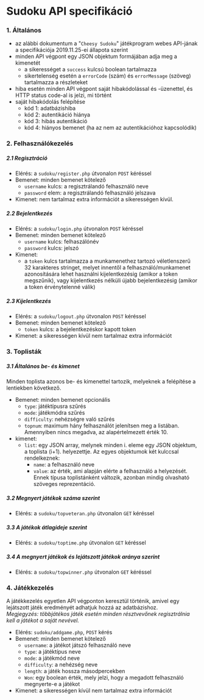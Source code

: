 Sudoku API specifikáció
=======================

### 1. Általános
- az alábbi dokumentum a "`Cheesy Sudoku`" játékprogram webes API-jának a specifikációja 2019.11.25-ei állapota szerint
- minden API végpont egy JSON objektum formájában adja meg a kimenetét
  - a sikerességet a `success` kulcsú boolean tartalmazza
  - sikertelenség esetén a `errorCode` (szám) és `errorMessage` (szöveg) tartalmazza a részleteket
- hiba esetén minden API végpont saját hibakódolással és -üzenettel, és HTTP status code-al is jelzi, mi történt
- saját hibakódolás felépítése
  - kód 1: adatbázishiba
  - kód 2: autentikáció hiánya
  - kód 3: hibás autentikáció
  - kód 4: hiányos bemenet (ha az nem az autentikációhoz kapcsolódik)

### 2. Felhasználókezelés
##### 2.1 Regisztráció
- Elérés: a `sudoku/register.php` útvonalon `POST` kéréssel
- Bemenet: minden bemenet kötelező
  - `username` kulcs: a regisztrálandó felhasználó neve
  - `password` elem: a regisztrálandó felhasználó jelszava
- Kimenet: nem tartalmaz extra információt a sikerességen kívül.
  
##### 2.2 Bejelentkezés
- Elérés: a `sudoku/login.php` útvonalon `POST` kéréssel
- Bemenet: minden bemenet kötelező
  - `username` kulcs: felhaszálónév
  - `password` kulcs: jelszó
- Kimenet:
  - a `token` kulcs tartalmazza a munkamenethez tartozó véletlenszerű 32 karakteres stringet, melyet innentől a felhasználó/munkamenet azonosítására lehet használni kijelentkezésig (amikor a token megszűnik), vagy kijelentkezés nélküli újabb bejelentkezésig (amikor a token érvénytelenné válik)

##### 2.3 Kijelentkezés
- Elérés: a `sudoku/logout.php` útvonalon `POST` kéréssel
- Bemenet: minden bemenet kötelező
  - `token` kulcs: a bejelentkezéskor kapott token
- Kimenet: a sikerességen kívül nem tartalmaz extra információt

### 3. Toplisták
##### 3.1 Általános be- és kimenet
Minden toplista azonos be- és kimenettel tartozik, melyeknek a felépítése a lentiekben következő.
- Bemenet: minden bemenet opcionális
  - `type`: játéktípusra szűrés
  - `mode`: játékmódra szűrés
  - `difficulty`: nehézségre való szűrés
  - `topnum`: maximum hány felhasználót jelenítsen meg a listában. Amennyiben nincs megadva, az alapértelmezett érték 10.
- kimenet:
  - `list`: egy JSON array, melynek minden i. eleme egy JSON objektum, a toplista (i+1). helyezettje. Az egyes objektumok két kulccsal rendelkeznek:
    - `name`: a felhasználó neve
    - `value`: az érték, ami alapján elérte a felhasználó a helyezését. Ennek típusa toplistánként változik, azonban mindig olvasható szöveges reprezentáció.

##### 3.2 Megnyert játékok száma szerint
- Elérés: a `sudoku/topveteran.php` útvonalon `GET` kéréssel

##### 3.3 A játékok átlagideje szerint
- Elérés: a `sudoku/toptime.php` útvonalon `GET` kéréssel

##### 3.4 A megnyert játékok és lejátszott játékok aránya szerint
- Elérés: a `sudoku/topwinner.php` útvonalon `GET` kéréssel

### 4. Játékkezelés
A játékkezelés egyetlen API végponton keresztül történik, amivel egy lejátszott játék eredményét adhatjuk hozzá az adatbázishoz.  
*Megjegyzés: többjátékos játék esetén minden résztvevőnek regisztrálnia kell a játékot a saját nevével.*

- Elérés: `sudoku/addgame.php`, `POST` kérés
- Bemenet: minden bemenet kötelező
  - `username`: a játékot játszó felhasználó neve
  - `type`: a játéktípus neve
  - `mode`: a játékmód neve
  - `difficulty`: a nehézség neve
  - `length`: a játék hossza másodpercekben
  - `Won`: egy boolean érték, mely jelzi, hogy a megadott felhasználó megnyerte-e a játékot
- Kimenet: a sikerességen kívül nem tartalmaz extra információt